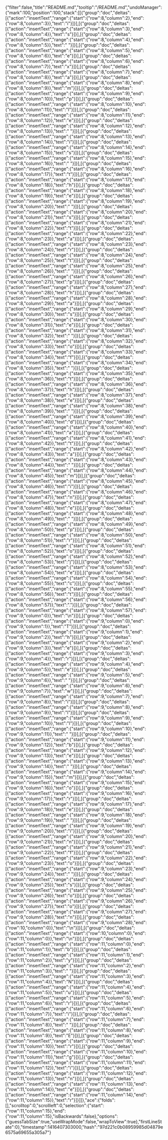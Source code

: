 {"filter":false,"title":"README.md","tooltip":"/README.md","undoManager":{"mark":100,"position":100,"stack":[[{"group":"doc","deltas":[{"action":"insertText","range":{"start":{"row":8,"column":2},"end":{"row":8,"column":3}},"text":"i"}]}],[{"group":"doc","deltas":[{"action":"insertText","range":{"start":{"row":8,"column":3},"end":{"row":8,"column":4}},"text":"s"}]}],[{"group":"doc","deltas":[{"action":"insertText","range":{"start":{"row":8,"column":4},"end":{"row":8,"column":5}},"text":" "}]}],[{"group":"doc","deltas":[{"action":"insertText","range":{"start":{"row":8,"column":5},"end":{"row":8,"column":6}},"text":"e"}]}],[{"group":"doc","deltas":[{"action":"insertText","range":{"start":{"row":8,"column":6},"end":{"row":8,"column":7}},"text":"x"}]}],[{"group":"doc","deltas":[{"action":"insertText","range":{"start":{"row":8,"column":7},"end":{"row":8,"column":8}},"text":"a"}]}],[{"group":"doc","deltas":[{"action":"insertText","range":{"start":{"row":8,"column":8},"end":{"row":8,"column":9}},"text":"m"}]}],[{"group":"doc","deltas":[{"action":"insertText","range":{"start":{"row":8,"column":9},"end":{"row":8,"column":10}},"text":"p"}]}],[{"group":"doc","deltas":[{"action":"insertText","range":{"start":{"row":8,"column":10},"end":{"row":8,"column":11}},"text":"l"}]}],[{"group":"doc","deltas":[{"action":"insertText","range":{"start":{"row":8,"column":11},"end":{"row":8,"column":12}},"text":"e"}]}],[{"group":"doc","deltas":[{"action":"insertText","range":{"start":{"row":8,"column":12},"end":{"row":8,"column":13}},"text":" "}]}],[{"group":"doc","deltas":[{"action":"insertText","range":{"start":{"row":8,"column":13},"end":{"row":8,"column":14}},"text":"i"}]}],[{"group":"doc","deltas":[{"action":"insertText","range":{"start":{"row":8,"column":14},"end":{"row":8,"column":15}},"text":"s"}]}],[{"group":"doc","deltas":[{"action":"insertText","range":{"start":{"row":8,"column":15},"end":{"row":8,"column":16}},"text":" "}]}],[{"group":"doc","deltas":[{"action":"insertText","range":{"start":{"row":8,"column":16},"end":{"row":8,"column":17}},"text":"t"}]}],[{"group":"doc","deltas":[{"action":"insertText","range":{"start":{"row":8,"column":17},"end":{"row":8,"column":18}},"text":"h"}]}],[{"group":"doc","deltas":[{"action":"insertText","range":{"start":{"row":8,"column":18},"end":{"row":8,"column":19}},"text":"e"}]}],[{"group":"doc","deltas":[{"action":"insertText","range":{"start":{"row":8,"column":19},"end":{"row":8,"column":20}},"text":" "}]}],[{"group":"doc","deltas":[{"action":"insertText","range":{"start":{"row":8,"column":20},"end":{"row":8,"column":21}},"text":"s"}]}],[{"group":"doc","deltas":[{"action":"insertText","range":{"start":{"row":8,"column":21},"end":{"row":8,"column":22}},"text":"t"}]}],[{"group":"doc","deltas":[{"action":"insertText","range":{"start":{"row":8,"column":22},"end":{"row":8,"column":23}},"text":"a"}]}],[{"group":"doc","deltas":[{"action":"insertText","range":{"start":{"row":8,"column":23},"end":{"row":8,"column":24}},"text":"r"}]}],[{"group":"doc","deltas":[{"action":"insertText","range":{"start":{"row":8,"column":24},"end":{"row":8,"column":25}},"text":"t"}]}],[{"group":"doc","deltas":[{"action":"insertText","range":{"start":{"row":8,"column":25},"end":{"row":8,"column":26}},"text":" "}]}],[{"group":"doc","deltas":[{"action":"insertText","range":{"start":{"row":8,"column":26},"end":{"row":8,"column":27}},"text":"p"}]}],[{"group":"doc","deltas":[{"action":"insertText","range":{"start":{"row":8,"column":27},"end":{"row":8,"column":28}},"text":"h"}]}],[{"group":"doc","deltas":[{"action":"insertText","range":{"start":{"row":8,"column":28},"end":{"row":8,"column":29}},"text":"a"}]}],[{"group":"doc","deltas":[{"action":"insertText","range":{"start":{"row":8,"column":29},"end":{"row":8,"column":30}},"text":"s"}]}],[{"group":"doc","deltas":[{"action":"insertText","range":{"start":{"row":8,"column":30},"end":{"row":8,"column":31}},"text":"e"}]}],[{"group":"doc","deltas":[{"action":"insertText","range":{"start":{"row":8,"column":31},"end":{"row":8,"column":32}},"text":" "}]}],[{"group":"doc","deltas":[{"action":"insertText","range":{"start":{"row":8,"column":32},"end":{"row":8,"column":33}},"text":"o"}]}],[{"group":"doc","deltas":[{"action":"insertText","range":{"start":{"row":8,"column":33},"end":{"row":8,"column":34}},"text":"f"}]}],[{"group":"doc","deltas":[{"action":"insertText","range":{"start":{"row":8,"column":34},"end":{"row":8,"column":35}},"text":" "}]}],[{"group":"doc","deltas":[{"action":"insertText","range":{"start":{"row":8,"column":35},"end":{"row":8,"column":36}},"text":"t"}]}],[{"group":"doc","deltas":[{"action":"insertText","range":{"start":{"row":8,"column":36},"end":{"row":8,"column":37}},"text":"h"}]}],[{"group":"doc","deltas":[{"action":"insertText","range":{"start":{"row":8,"column":37},"end":{"row":8,"column":38}},"text":"e"}]}],[{"group":"doc","deltas":[{"action":"insertText","range":{"start":{"row":8,"column":38},"end":{"row":8,"column":39}},"text":" "}]}],[{"group":"doc","deltas":[{"action":"insertText","range":{"start":{"row":8,"column":39},"end":{"row":8,"column":40}},"text":"d"}]}],[{"group":"doc","deltas":[{"action":"insertText","range":{"start":{"row":8,"column":40},"end":{"row":8,"column":41}},"text":"a"}]}],[{"group":"doc","deltas":[{"action":"insertText","range":{"start":{"row":8,"column":41},"end":{"row":8,"column":42}},"text":"t"}]}],[{"group":"doc","deltas":[{"action":"insertText","range":{"start":{"row":8,"column":42},"end":{"row":8,"column":43}},"text":"a"}]}],[{"group":"doc","deltas":[{"action":"insertText","range":{"start":{"row":8,"column":43},"end":{"row":8,"column":44}},"text":" "}]}],[{"group":"doc","deltas":[{"action":"insertText","range":{"start":{"row":8,"column":44},"end":{"row":8,"column":45}},"text":"m"}]}],[{"group":"doc","deltas":[{"action":"insertText","range":{"start":{"row":8,"column":45},"end":{"row":8,"column":46}},"text":"i"}]}],[{"group":"doc","deltas":[{"action":"insertText","range":{"start":{"row":8,"column":46},"end":{"row":8,"column":47}},"text":"n"}]}],[{"group":"doc","deltas":[{"action":"insertText","range":{"start":{"row":8,"column":47},"end":{"row":8,"column":48}},"text":"e"}]}],[{"group":"doc","deltas":[{"action":"insertText","range":{"start":{"row":8,"column":48},"end":{"row":8,"column":49}},"text":" "}]}],[{"group":"doc","deltas":[{"action":"insertText","range":{"start":{"row":8,"column":49},"end":{"row":8,"column":50}},"text":"p"}]}],[{"group":"doc","deltas":[{"action":"insertText","range":{"start":{"row":8,"column":50},"end":{"row":8,"column":51}},"text":"r"}]}],[{"group":"doc","deltas":[{"action":"insertText","range":{"start":{"row":8,"column":51},"end":{"row":8,"column":52}},"text":"o"}]}],[{"group":"doc","deltas":[{"action":"insertText","range":{"start":{"row":8,"column":52},"end":{"row":8,"column":53}},"text":"j"}]}],[{"group":"doc","deltas":[{"action":"insertText","range":{"start":{"row":8,"column":53},"end":{"row":8,"column":54}},"text":"e"}]}],[{"group":"doc","deltas":[{"action":"insertText","range":{"start":{"row":8,"column":54},"end":{"row":8,"column":55}},"text":"c"}]}],[{"group":"doc","deltas":[{"action":"insertText","range":{"start":{"row":8,"column":55},"end":{"row":8,"column":56}},"text":"t"}]}],[{"group":"doc","deltas":[{"action":"insertText","range":{"start":{"row":8,"column":56},"end":{"row":8,"column":57}},"text":"."}]}],[{"group":"doc","deltas":[{"action":"insertText","range":{"start":{"row":8,"column":57},"end":{"row":9,"column":0}},"text":"\n"}]}],[{"group":"doc","deltas":[{"action":"insertText","range":{"start":{"row":9,"column":0},"end":{"row":9,"column":1}},"text":"T"}]}],[{"group":"doc","deltas":[{"action":"insertText","range":{"start":{"row":9,"column":1},"end":{"row":9,"column":2}},"text":"h"}]}],[{"group":"doc","deltas":[{"action":"insertText","range":{"start":{"row":9,"column":2},"end":{"row":9,"column":3}},"text":"e"}]}],[{"group":"doc","deltas":[{"action":"insertText","range":{"start":{"row":9,"column":3},"end":{"row":9,"column":4}},"text":"r"}]}],[{"group":"doc","deltas":[{"action":"insertText","range":{"start":{"row":9,"column":4},"end":{"row":9,"column":5}},"text":"e"}]}],[{"group":"doc","deltas":[{"action":"insertText","range":{"start":{"row":9,"column":5},"end":{"row":9,"column":6}},"text":" "}]}],[{"group":"doc","deltas":[{"action":"insertText","range":{"start":{"row":9,"column":6},"end":{"row":9,"column":7}},"text":"w"}]}],[{"group":"doc","deltas":[{"action":"insertText","range":{"start":{"row":9,"column":7},"end":{"row":9,"column":8}},"text":"i"}]}],[{"group":"doc","deltas":[{"action":"insertText","range":{"start":{"row":9,"column":8},"end":{"row":9,"column":9}},"text":"l"}]}],[{"group":"doc","deltas":[{"action":"insertText","range":{"start":{"row":9,"column":9},"end":{"row":9,"column":10}},"text":"l"}]}],[{"group":"doc","deltas":[{"action":"insertText","range":{"start":{"row":9,"column":10},"end":{"row":9,"column":11}},"text":" "}]}],[{"group":"doc","deltas":[{"action":"insertText","range":{"start":{"row":9,"column":11},"end":{"row":9,"column":12}},"text":"b"}]}],[{"group":"doc","deltas":[{"action":"insertText","range":{"start":{"row":9,"column":12},"end":{"row":9,"column":13}},"text":"e"}]}],[{"group":"doc","deltas":[{"action":"insertText","range":{"start":{"row":9,"column":13},"end":{"row":9,"column":14}},"text":" "}]}],[{"group":"doc","deltas":[{"action":"insertText","range":{"start":{"row":9,"column":14},"end":{"row":9,"column":15}},"text":"m"}]}],[{"group":"doc","deltas":[{"action":"insertText","range":{"start":{"row":9,"column":15},"end":{"row":9,"column":16}},"text":"o"}]}],[{"group":"doc","deltas":[{"action":"insertText","range":{"start":{"row":9,"column":16},"end":{"row":9,"column":17}},"text":"r"}]}],[{"group":"doc","deltas":[{"action":"insertText","range":{"start":{"row":9,"column":17},"end":{"row":9,"column":18}},"text":"e"}]}],[{"group":"doc","deltas":[{"action":"insertText","range":{"start":{"row":9,"column":18},"end":{"row":9,"column":19}},"text":" "}]}],[{"group":"doc","deltas":[{"action":"insertText","range":{"start":{"row":9,"column":19},"end":{"row":9,"column":20}},"text":"i"}]}],[{"group":"doc","deltas":[{"action":"insertText","range":{"start":{"row":9,"column":20},"end":{"row":9,"column":21}},"text":"n"}]}],[{"group":"doc","deltas":[{"action":"insertText","range":{"start":{"row":9,"column":21},"end":{"row":9,"column":22}},"text":"f"}]}],[{"group":"doc","deltas":[{"action":"insertText","range":{"start":{"row":9,"column":22},"end":{"row":9,"column":23}},"text":"o"}]}],[{"group":"doc","deltas":[{"action":"insertText","range":{"start":{"row":9,"column":23},"end":{"row":9,"column":24}},"text":" "}]}],[{"group":"doc","deltas":[{"action":"insertText","range":{"start":{"row":9,"column":24},"end":{"row":9,"column":25}},"text":"s"}]}],[{"group":"doc","deltas":[{"action":"insertText","range":{"start":{"row":9,"column":25},"end":{"row":9,"column":26}},"text":"o"}]}],[{"group":"doc","deltas":[{"action":"insertText","range":{"start":{"row":9,"column":26},"end":{"row":9,"column":27}},"text":"o"}]}],[{"group":"doc","deltas":[{"action":"insertText","range":{"start":{"row":9,"column":27},"end":{"row":9,"column":28}},"text":"n"}]}],[{"group":"doc","deltas":[{"action":"insertText","range":{"start":{"row":9,"column":28},"end":{"row":10,"column":0}},"text":"\n"}]}],[{"group":"doc","deltas":[{"action":"insertText","range":{"start":{"row":10,"column":0},"end":{"row":11,"column":0}},"text":"\n"}]}],[{"group":"doc","deltas":[{"action":"insertText","range":{"start":{"row":11,"column":0},"end":{"row":11,"column":1}},"text":"b"}]}],[{"group":"doc","deltas":[{"action":"insertText","range":{"start":{"row":11,"column":1},"end":{"row":11,"column":2}},"text":"y"}]}],[{"group":"doc","deltas":[{"action":"insertText","range":{"start":{"row":11,"column":2},"end":{"row":11,"column":3}},"text":" "}]}],[{"group":"doc","deltas":[{"action":"insertText","range":{"start":{"row":11,"column":3},"end":{"row":11,"column":4}},"text":"N"}]}],[{"group":"doc","deltas":[{"action":"insertText","range":{"start":{"row":11,"column":4},"end":{"row":11,"column":5}},"text":"u"}]}],[{"group":"doc","deltas":[{"action":"insertText","range":{"start":{"row":11,"column":5},"end":{"row":11,"column":6}},"text":"r"}]}],[{"group":"doc","deltas":[{"action":"insertText","range":{"start":{"row":11,"column":6},"end":{"row":11,"column":7}},"text":"i"}]}],[{"group":"doc","deltas":[{"action":"insertText","range":{"start":{"row":11,"column":7},"end":{"row":11,"column":8}},"text":" "}]}],[{"group":"doc","deltas":[{"action":"insertText","range":{"start":{"row":11,"column":8},"end":{"row":11,"column":9}},"text":"E"}]}],[{"group":"doc","deltas":[{"action":"insertText","range":{"start":{"row":11,"column":9},"end":{"row":11,"column":10}},"text":"r"}]}],[{"group":"doc","deltas":[{"action":"insertText","range":{"start":{"row":11,"column":10},"end":{"row":11,"column":11}},"text":"g"}]}],[{"group":"doc","deltas":[{"action":"insertText","range":{"start":{"row":11,"column":11},"end":{"row":11,"column":12}},"text":"i"}]}],[{"group":"doc","deltas":[{"action":"insertText","range":{"start":{"row":11,"column":12},"end":{"row":11,"column":13}},"text":"n"}]}],[{"group":"doc","deltas":[{"action":"insertText","range":{"start":{"row":11,"column":13},"end":{"row":11,"column":14}},"text":"e"}]}],[{"group":"doc","deltas":[{"action":"insertText","range":{"start":{"row":11,"column":14},"end":{"row":11,"column":15}},"text":"r"}]}]]},"ace":{"folds":[],"scrolltop":0,"scrollleft":0,"selection":{"start":{"row":11,"column":15},"end":{"row":11,"column":15},"isBackwards":false},"options":{"guessTabSize":true,"useWrapMode":false,"wrapToView":true},"firstLineState":0},"timestamp":1416407303000,"hash":"97d221c0b08959985d04879e6575a69655a305a7"}